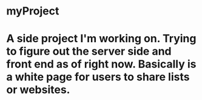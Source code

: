 # myProject

# A side project I'm working on. Trying to figure out the server side and front end as of right now. Basically is a white page for users to share lists or websites.
